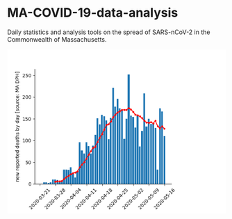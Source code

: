 # MA-COVID-19-data-analysis

Daily statistics and analysis tools on the spread of SARS-nCoV-2 in the Commonwealth of Massachusetts.

![Daily-updated COVID-19 deaths plot](daily_deaths.png)
